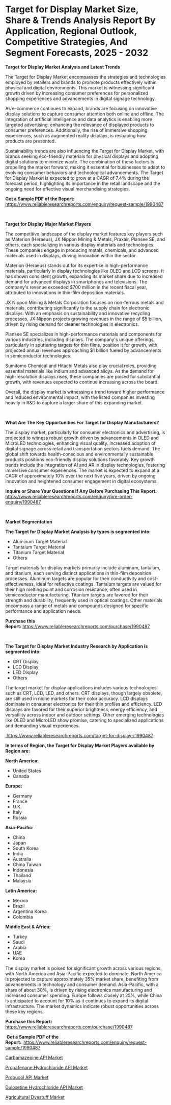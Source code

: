 <p><h1>Target for Display Market Size, Share & Trends Analysis Report By Application, Regional Outlook, Competitive Strategies, And Segment Forecasts, 2025 - 2032</h1></p><p><strong>Target for Display Market Analysis and Latest Trends</strong></p>
<p><p>The Target for Display Market encompasses the strategies and technologies employed by retailers and brands to promote products effectively within physical and digital environments. This market is witnessing significant growth driven by increasing consumer preferences for personalized shopping experiences and advancements in digital signage technology. </p><p>As e-commerce continues to expand, brands are focusing on innovative display solutions to capture consumer attention both online and offline. The integration of artificial intelligence and data analytics is enabling more targeted advertising, enhancing the relevance of displayed products to consumer preferences. Additionally, the rise of immersive shopping experiences, such as augmented reality displays, is reshaping how products are presented.</p><p>Sustainability trends are also influencing the Target for Display Market, with brands seeking eco-friendly materials for physical displays and adopting digital solutions to minimize waste. The combination of these factors is propelling the market forward, making it essential for businesses to adapt to evolving consumer behaviors and technological advancements. The Target for Display Market is expected to grow at a CAGR of 7.4% during the forecast period, highlighting its importance in the retail landscape and the ongoing need for effective visual merchandising strategies.</p></p>
<p><strong>Get a Sample PDF of the Report:&nbsp;</strong> <a href="https://www.reliableresearchreports.com/enquiry/request-sample/1990487?utm_campaign=41&utm_medium=2&utm_source=Github&utm_content=ia&utm_term=05022025&utm_id=target-for-display">https://www.reliableresearchreports.com/enquiry/request-sample/1990487</a></p>
<p>&nbsp;</p>
<p><strong>Target for Display Major Market Players</strong></p>
<p><p>The competitive landscape of the display market features key players such as Materion (Heraeus), JX Nippon Mining & Metals, Praxair, Plansee SE, and others, each specializing in various display materials and technologies. These companies engage in producing metals, chemicals, and advanced materials used in displays, driving innovation within the sector.</p><p>Materion (Heraeus) stands out for its expertise in high-performance materials, particularly in display technologies like OLED and LCD screens. It has shown consistent growth, expanding its market share due to increased demand for advanced displays in smartphones and televisions. The company's revenue exceeded $700 million in the recent fiscal year, attributed to innovations in thin-film deposition materials.</p><p>JX Nippon Mining & Metals Corporation focuses on non-ferrous metals and materials, contributing significantly to the supply chain for electronic displays. With an emphasis on sustainability and innovative recycling processes, JX Nippon projects growing revenues in the range of $5 billion, driven by rising demand for cleaner technologies in electronics.</p><p>Plansee SE specializes in high-performance materials and components for various industries, including displays. The company's unique offerings, particularly in sputtering targets for thin films, position it for growth, with projected annual revenues approaching $1 billion fueled by advancements in semiconductor technologies.</p><p>Sumitomo Chemical and Hitachi Metals also play crucial roles, providing essential materials like indium and advanced alloys. As the demand for high-resolution displays rises, these companies are poised for substantial growth, with revenues expected to continue increasing across the board.</p><p>Overall, the display market is witnessing a trend toward higher performance and reduced environmental impact, with the listed companies investing heavily in R&D to capture a larger share of this expanding market.</p></p>
<p>&nbsp;</p>
<p><strong>What Are The Key Opportunities For Target for Display Manufacturers?</strong></p>
<p><p>The display market, particularly for consumer electronics and advertising, is projected to witness robust growth driven by advancements in OLED and MicroLED technologies, enhancing visual quality. Increased adoption of digital signage across retail and transportation sectors fuels demand. The global shift towards health-conscious and environmentally sustainable products positions eco-friendly display solutions favorably. Key growth trends include the integration of AI and AR in display technologies, fostering immersive consumer experiences. The market is expected to expand at a CAGR of approximately 10% over the next five years, driven by ongoing innovation and heightened consumer engagement in digital ecosystems.</p></p>
<p><strong>Inquire or Share Your Questions If Any Before Purchasing This Report:</strong> <a href="https://www.reliableresearchreports.com/enquiry/pre-order-enquiry/1990487?utm_campaign=41&utm_medium=2&utm_source=Github&utm_content=ia&utm_term=05022025&utm_id=target-for-display">https://www.reliableresearchreports.com/enquiry/pre-order-enquiry/1990487</a></p>
<p>&nbsp;</p>
<p><strong>Market Segmentation</strong></p>
<p><strong>The Target for Display Market Analysis by types is segmented into:</strong></p>
<p><ul><li>Aluminum Target Material</li><li>Tantalum Target Material</li><li>Titanium Target Material</li><li>Others</li></ul></p>
<p><p>Target materials for display markets primarily include aluminum, tantalum, and titanium, each serving distinct applications in thin-film deposition processes. Aluminum targets are popular for their conductivity and cost-effectiveness, ideal for reflective coatings. Tantalum targets are valued for their high melting point and corrosion resistance, often used in semiconductor manufacturing. Titanium targets are favored for their strength and durability, frequently used in optical coatings. Other materials encompass a range of metals and compounds designed for specific performance and application needs.</p></p>
<p><strong>Purchase this Report:&nbsp;</strong><a href="https://www.reliableresearchreports.com/purchase/1990487?utm_campaign=41&utm_medium=2&utm_source=Github&utm_content=ia&utm_term=05022025&utm_id=target-for-display">https://www.reliableresearchreports.com/purchase/1990487</a></p>
<p>&nbsp;</p>
<p><strong>The Target for Display Market Industry Research by Application is segmented into:</strong></p>
<p><ul><li>CRT Display</li><li>LCD Display</li><li>LED Display</li><li>Others</li></ul></p>
<p><p>The target market for display applications includes various technologies such as CRT, LCD, LED, and others. CRT displays, though largely obsolete, are still used in niche markets for their color accuracy. LCD displays dominate in consumer electronics for their thin profiles and efficiency. LED displays are favored for their superior brightness, energy efficiency, and versatility across indoor and outdoor settings. Other emerging technologies like OLED and MicroLED show promise, catering to specialized applications and demanding visual experiences.</p></p>
<p><a href="https://www.reliableresearchreports.com/target-for-display-r1990487?utm_campaign=41&utm_medium=2&utm_source=Github&utm_content=ia&utm_term=05022025&utm_id=target-for-display">&nbsp;https://www.reliableresearchreports.com/target-for-display-r1990487</a></p>
<p><strong>In terms of Region, the Target for Display Market Players available by Region are:</strong></p>
<p>
    <p> <strong> North America: </strong>
        <ul>
            <li>United States</li>
            <li>Canada</li>
        </ul>
        </p> 
    <p> <strong> Europe: </strong>
        <ul>
            <li>Germany</li>
            <li>France</li>
            <li>U.K.</li>
            <li>Italy</li>
            <li>Russia</li>
        </ul>
        </p> 
    <p> <strong> Asia-Pacific: </strong>
        <ul>
            <li>China</li>
            <li>Japan</li>
            <li>South Korea</li>
            <li>India</li>
            <li>Australia</li>
            <li>China Taiwan</li>
            <li>Indonesia</li>
            <li>Thailand</li>
            <li>Malaysia</li>
        </ul>
        </p> 
    <p> <strong> Latin America: </strong>
        <ul>
            <li>Mexico</li>
            <li>Brazil</li>
            <li>Argentina Korea</li>
            <li>Colombia</li>
        </ul>
        </p> 
    <p> <strong> Middle East & Africa: </strong>
        <ul>
            <li>Turkey</li>
            <li>Saudi</li>
            <li>Arabia</li>
            <li>UAE</li>
            <li>Korea</li>
        </ul>
    </p>
    </p>
<p><p>The display market is poised for significant growth across various regions, with North America and Asia-Pacific expected to dominate. North America is projected to capture approximately 35% market share, benefiting from advancements in technology and consumer demand. Asia-Pacific, with a share of about 30%, is driven by rising electronics manufacturing and increased consumer spending. Europe follows closely at 25%, while China is anticipated to account for 10% as it continues to expand its digital infrastructure. The market dynamics indicate robust opportunities across these key regions.</p></p>
<p><strong>Purchase this Report: </strong><a href="https://www.reliableresearchreports.com/purchase/1990487?utm_campaign=41&utm_medium=2&utm_source=Github&utm_content=ia&utm_term=05022025&utm_id=target-for-display">https://www.reliableresearchreports.com/purchase/1990487</a></p>
<p>&nbsp;<strong>Get a Sample PDF of the Report:&nbsp;&nbsp;</strong><a href="https://www.reliableresearchreports.com/enquiry/request-sample/1990487?utm_campaign=41&utm_medium=2&utm_source=Github&utm_content=ia&utm_term=05022025&utm_id=target-for-display">https://www.reliableresearchreports.com/enquiry/request-sample/1990487</a></p>
<p><strong></strong></p>
<p><p><a href="https://github.com/stephaniwo144/Market-Research-Report-List-1/blob/main/carbamazepine-api-market.md?utm_campaign=41&utm_medium=2&utm_source=Github&utm_content=ia&utm_term=05022025&utm_id=target-for-display">Carbamazepine API Market</a></p><p><a href="https://github.com/lvaill871987/Market-Research-Report-List-1/blob/main/propafenone-hydrochloride-api-market.md?utm_campaign=41&utm_medium=2&utm_source=Github&utm_content=ia&utm_term=05022025&utm_id=target-for-display">Propafenone Hydrochloride API Market</a></p><p><a href="https://github.com/klaassenmackenzie6/Market-Research-Report-List-1/blob/main/probucol-api-market.md?utm_campaign=41&utm_medium=2&utm_source=Github&utm_content=ia&utm_term=05022025&utm_id=target-for-display">Probucol API Market</a></p><p><a href="https://github.com/tanekacalderon743/Market-Research-Report-List-1/blob/main/duloxetine-hydrochloride-api-market.md?utm_campaign=41&utm_medium=2&utm_source=Github&utm_content=ia&utm_term=05022025&utm_id=target-for-display">Duloxetine Hydrochloride API Market</a></p><p><a href="https://github.com/ahamdyzabira4/Market-Research-Report-List-1/blob/main/agricultural-dyestuff-market.md?utm_campaign=41&utm_medium=2&utm_source=Github&utm_content=ia&utm_term=05022025&utm_id=target-for-display">Agricultural Dyestuff Market</a></p></p>